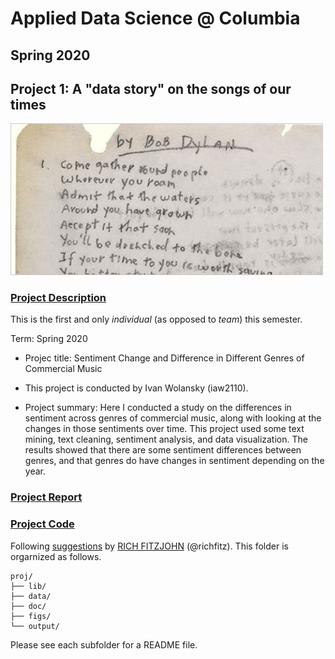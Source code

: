 # Applied Data Science @ Columbia
## Spring 2020
## Project 1: A "data story" on the songs of our times

<img src="figs/title1.jpeg" width="500">

### [Project Description](doc/)
This is the first and only *individual* (as opposed to *team*) this semester. 

Term: Spring 2020

+ Projec title: Sentiment Change and Difference in Different Genres of Commercial Music
+ This project is conducted by Ivan Wolansky (iaw2110).

+ Project summary: Here I conducted a study on the differences in sentiment across genres of commercial music, along with looking at the changes in those sentiments over time. This project used some text mining, text cleaning, sentiment analysis, and data visualization. The results showed that there are some sentiment differences between genres, and that genres do have changes in sentiment depending on the year.

### [Project Report](doc/data_analysis.html)

### [Project Code](doc/data_analysis.Rmd)

Following [suggestions](http://nicercode.github.io/blog/2013-04-05-projects/) by [RICH FITZJOHN](http://nicercode.github.io/about/#Team) (@richfitz). This folder is orgarnized as follows.

```
proj/
├── lib/
├── data/
├── doc/
├── figs/
└── output/
```

Please see each subfolder for a README file.
